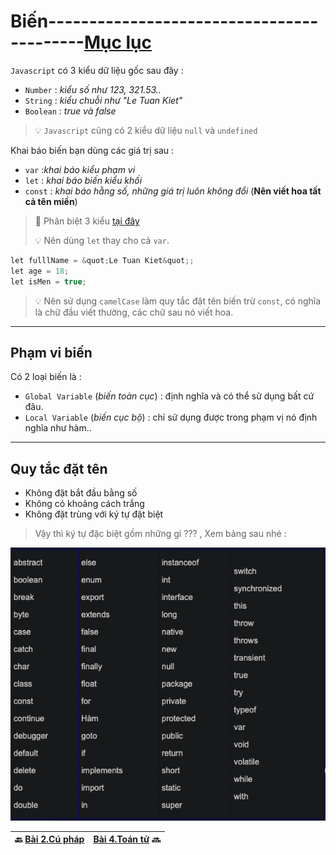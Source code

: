# Biến------------------------------------------[Mục lục](https://github.com/Zenfection/Javascript)

`Javascript` có 3 kiểu dữ liệu gốc sau đây : 

- `Number` : *kiểu số như 123, 321.53..*
- `String` : *kiểu chuỗi như "Le Tuan Kiet"*
- `Boolean` : *true và false*

> 💡 `Javascript` cũng có 2 kiểu dữ liệu `null` và `undefined`

Khai báo biến bạn dùng các giá trị sau : 

- `var` :*khai báo kiểu phạm vi*
- `let` : *khai báo biến kiểu khối*
- `const` : *khai báo hằng số, những giá trị luôn không đổi* (**Nên viết hoa tất cả tên miền**) 

> 💭 Phân biệt 3 kiểu [tại đây](https://viblo.asia/p/phan-biet-kieu-bien-var-let-va-const-trong-javascript-ORNZqaOnZ0n)
> 
> 💡 Nên dùng `let` thay cho cả `var`.

```java
let fulllName = &quot;Le Tuan Kiet&quot;;
let age = 18;
let isMen = true;
```

> 💡 Nên sử dụng `camelCase` làm quy tắc đặt tên biến trừ `const`, có nghĩa là chữ đầu viết thường, các chữ sau nó viết hoa.

---

## Phạm vi biến

Có 2 loại biến là :

- `Global Variable` (*biến toàn cục*) :  định nghĩa và có thể sử dụng bất cứ đâu.
- `Local Variable` (*biến cục bộ*) : chỉ sử dụng được trong phạm vị nó định nghĩa như hàm..

---

## Quy tắc đặt tên

- Không đặt bắt đầu bằng số
- Không có khoảng cách trắng
- Không đặt trùng với ký tự đặt biệt

> Vậy thì ký tự đặc biệt gồm những gì ??? , Xem bảng sau nhé : 

![Ảnh chụp Màn hình 2021-01-21 lúc 20.10.26.png](https://raw.githubusercontent.com/Zenfection/Image/master/2021/01/21-20-10-30-A%CC%89nh%20chu%CC%A3p%20Ma%CC%80n%20hi%CC%80nh%202021-01-21%20lu%CC%81c%2020.10.26.png)


| 🔙 [Bài 2.Cú pháp](https://github.com/Zenfection/Javascript/blob/master/Javascript%20Basic/2.Cuphap.md) | [Bài 4.Toán tử](https://github.com/Zenfection/Javascript/blob/master/Javascript%20Basic/4.Toantu.md) 🔜 |
| --------------------------------------------------------------------------------------------------- | ------------------------------------------------------------------------------------------- |